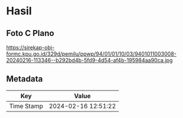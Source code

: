 # Hasil

## Foto C Plano

https://sirekap-obj-formc.kpu.go.id/329d/pemilu/ppwp/94/01/01/10/03/9401011003008-20240216-113346--b292bd4b-5fd9-4d54-af4b-195984aa90ca.jpg


## Metadata

| Key        | Value               |
| ---------- | ------------------- |
| Time Stamp | 2024-02-16 12:51:22 |



